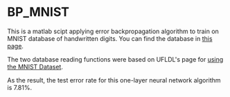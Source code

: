 # BP_MNIST

This is a matlab scipt applying error backpropagation algorithm to train on MNIST database of handwritten digits. You can find the database in [this page](https://yann.lecun.com/exdb/mnist).

The two database reading functions were based on UFLDL's page for [using the MNIST Dataset](http://ufldl.stanford.edu/wiki/index/index.php/Using_the_MNIST_Dataset).

As the result, the test error rate for this one-layer neural network algorithm is 7.81%.